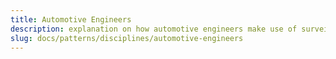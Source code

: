 ```yaml
---
title: Automotive Engineers
description: explanation on how automotive engineers make use of surveilr.
slug: docs/patterns/disciplines/automotive-engineers
---
```

